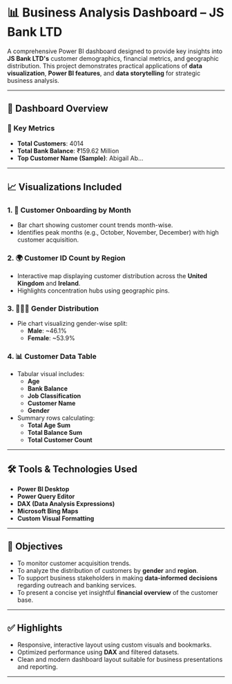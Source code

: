 # 📊 Business Analysis Dashboard – JS Bank LTD

A comprehensive Power BI dashboard designed to provide key insights into **JS Bank LTD's** customer demographics, financial metrics, and geographic distribution. This project demonstrates practical applications of **data visualization**, **Power BI features**, and **data storytelling** for strategic business analysis.

---

## 🧩 Dashboard Overview

### 🔹 Key Metrics
- **Total Customers**: 4014  
- **Total Bank Balance**: ₹159.62 Million  
- **Top Customer Name (Sample)**: Abigail Ab...

---

## 📈 Visualizations Included

### 1. 📅 **Customer Onboarding by Month**
- Bar chart showing customer count trends month-wise.
- Identifies peak months (e.g., October, November, December) with high customer acquisition.

### 2. 🌍 **Customer ID Count by Region**
- Interactive map displaying customer distribution across the **United Kingdom** and **Ireland**.
- Highlights concentration hubs using geographic pins.

### 3. 🧑‍🤝‍🧑 **Gender Distribution**
- Pie chart visualizing gender-wise split:
  - **Male**: ~46.1%
  - **Female**: ~53.9%

### 4. 📊 **Customer Data Table**
- Tabular visual includes:
  - **Age**
  - **Bank Balance**
  - **Job Classification**
  - **Customer Name**
  - **Gender**
- Summary rows calculating:
  - **Total Age Sum**
  - **Total Balance Sum**
  - **Total Customer Count**

---

## 🛠️ Tools & Technologies Used

- **Power BI Desktop**
- **Power Query Editor**
- **DAX (Data Analysis Expressions)**
- **Microsoft Bing Maps**
- **Custom Visual Formatting**

---

## 📌 Objectives

- To monitor customer acquisition trends.
- To analyze the distribution of customers by **gender** and **region**.
- To support business stakeholders in making **data-informed decisions** regarding outreach and banking services.
- To present a concise yet insightful **financial overview** of the customer base.

---

## ✅ Highlights

- Responsive, interactive layout using custom visuals and bookmarks.
- Optimized performance using **DAX** and filtered datasets.
- Clean and modern dashboard layout suitable for business presentations and reporting.

---

